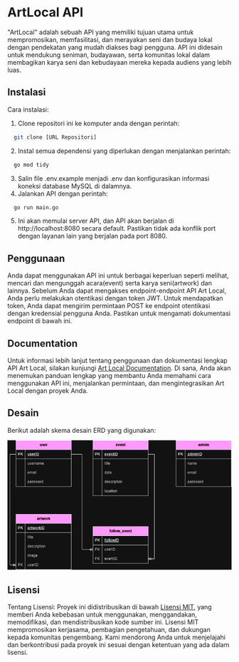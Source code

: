 # ArtLocal API
"ArtLocal" adalah sebuah API yang memiliki tujuan utama untuk mempromosikan, memfasilitasi, dan merayakan seni dan budaya lokal dengan pendekatan yang mudah diakses bagi pengguna. API ini didesain untuk mendukung seniman, budayawan, serta komunitas lokal dalam membagikan karya seni dan kebudayaan mereka kepada audiens yang lebih luas.

## Instalasi
Cara instalasi:
1. Clone repositori ini ke komputer anda dengan perintah: 
```bash
  git clone [URL Repositori] 
```
2. Instal semua dependensi yang diperlukan dengan menjalankan perintah:
```bash
  go mod tidy 
``` 
3. Salin file .env.example menjadi .env dan konfigurasikan informasi koneksi database MySQL di dalamnya.
4. Jalankan API dengan perintah: 
```bash
  go run main.go 
``` 
5. Ini akan memulai server API, dan API akan berjalan di http://localhost:8080 secara default. Pastikan tidak ada konflik port dengan layanan lain yang berjalan pada port 8080.

## Penggunaan
Anda dapat menggunakan API ini untuk berbagai keperluan seperti melihat, mencari dan mengunggah acara(event) serta karya seni(artwork) dan lainnya. Sebelum Anda dapat mengakses endpoint-endpoint API Art Local, Anda perlu melakukan otentikasi dengan token JWT. Untuk mendapatkan token, Anda dapat mengirim permintaan POST ke endpoint otentikasi dengan kredensial pengguna Anda. Pastikan untuk mengamati dokumentasi endpoint di bawah ini.

## Documentation

Untuk informasi lebih lanjut tentang penggunaan dan dokumentasi lengkap API Art Local, silakan kunjungi [Art Local Documentation](https://documenter.getpostman.com/view/23382236/2s9YXcdQ8H). Di sana, Anda akan menemukan panduan lengkap yang membantu Anda memahami cara menggunakan API ini, menjalankan permintaan, dan mengintegrasikan Art Local dengan proyek Anda.

## Desain
Berikut adalah skema desain ERD yang digunakan:

![Alt text](<mini project stupend-erd.drawio.png>)

## Lisensi

Tentang Lisensi: Proyek ini didistribusikan di bawah [Lisensi MIT](https://choosealicense.com/licenses/mit/), yang memberi Anda kebebasan untuk menggunakan, menggandakan, memodifikasi, dan mendistribusikan kode sumber ini. Lisensi MIT mempromosikan kerjasama, pembagian pengetahuan, dan dukungan kepada komunitas pengembang. Kami mendorong Anda untuk menjelajahi dan berkontribusi pada proyek ini sesuai dengan ketentuan yang ada dalam lisensi.
